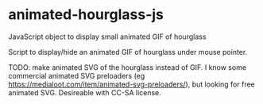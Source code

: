 # animated-hourglass-js
JavaScript object to display small animated GIF of hourglass

Script to display/hide an animated GIF of hourglass under mouse pointer.

TODO: make animated SVG of the hourglass instead of GIF.
I know some commercial animated SVG preloaders (eg https://medialoot.com/item/animated-svg-preloaders/), but looking for free animated SVG. Desireable with CC-SA license.
